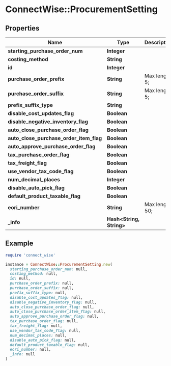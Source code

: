 # ConnectWise::ProcurementSetting

## Properties

| Name | Type | Description | Notes |
| ---- | ---- | ----------- | ----- |
| **starting_purchase_order_num** | **Integer** |  |  |
| **costing_method** | **String** |  |  |
| **id** | **Integer** |  | [optional] |
| **purchase_order_prefix** | **String** |  Max length: 5; | [optional] |
| **purchase_order_suffix** | **String** |  Max length: 5; | [optional] |
| **prefix_suffix_type** | **String** |  | [optional] |
| **disable_cost_updates_flag** | **Boolean** |  | [optional] |
| **disable_negative_inventory_flag** | **Boolean** |  | [optional] |
| **auto_close_purchase_order_flag** | **Boolean** |  | [optional] |
| **auto_close_purchase_order_item_flag** | **Boolean** |  | [optional] |
| **auto_approve_purchase_order_flag** | **Boolean** |  | [optional] |
| **tax_purchase_order_flag** | **Boolean** |  | [optional] |
| **tax_freight_flag** | **Boolean** |  | [optional] |
| **use_vendor_tax_code_flag** | **Boolean** |  | [optional] |
| **num_decimal_places** | **Integer** |  | [optional] |
| **disable_auto_pick_flag** | **Boolean** |  | [optional] |
| **default_product_taxable_flag** | **Boolean** |  | [optional] |
| **eori_number** | **String** |  Max length: 50; | [optional] |
| **_info** | **Hash&lt;String, String&gt;** |  | [optional] |

## Example

```ruby
require 'connect_wise'

instance = ConnectWise::ProcurementSetting.new(
  starting_purchase_order_num: null,
  costing_method: null,
  id: null,
  purchase_order_prefix: null,
  purchase_order_suffix: null,
  prefix_suffix_type: null,
  disable_cost_updates_flag: null,
  disable_negative_inventory_flag: null,
  auto_close_purchase_order_flag: null,
  auto_close_purchase_order_item_flag: null,
  auto_approve_purchase_order_flag: null,
  tax_purchase_order_flag: null,
  tax_freight_flag: null,
  use_vendor_tax_code_flag: null,
  num_decimal_places: null,
  disable_auto_pick_flag: null,
  default_product_taxable_flag: null,
  eori_number: null,
  _info: null
)
```

